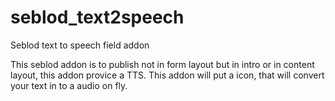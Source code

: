 seblod_text2speech
==================

Seblod text to speech field addon

This seblod addon is to publish not in form layout but in intro or in content layout, this addon provice a TTS. This addon will put a icon, that will convert your text in to a audio on fly.
